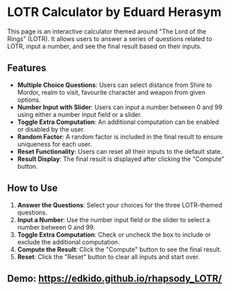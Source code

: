 # LOTR Calculator by Eduard Herasym

This page is an interactive calculator themed around "The Lord of the Rings" (LOTR). It allows users to answer a series of questions related to LOTR, input a number, and see the final result based on their inputs.

## Features

- **Multiple Choice Questions**: Users can select distance from Shire to Mordor, realm to visit, favourite character and weapon from given options.
- **Number Input with Slider**: Users can input a number between 0 and 99 using either a number input field or a slider.
- **Toggle Extra Computation**: An additional computation can be enabled or disabled by the user.
- **Random Factor**: A random factor is included in the final result to ensure uniqueness for each user.
- **Reset Functionality**: Users can reset all their inputs to the default state.
- **Result Display**: The final result is displayed after clicking the "Compute" button.

## How to Use

1. **Answer the Questions**: Select your choices for the three LOTR-themed questions.
2. **Input a Number**: Use the number input field or the slider to select a number between 0 and 99.
3. **Toggle Extra Computation**: Check or uncheck the box to include or exclude the additional computation.
4. **Compute the Result**: Click the "Compute" button to see the final result.
5. **Reset**: Click the "Reset" button to clear all inputs and start over.

## Demo: https://edkido.github.io/rhapsody_LOTR/

